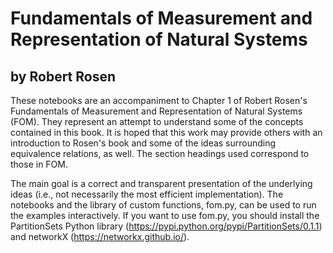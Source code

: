 # Fundamentals of Measurement and Representation of Natural Systems

## by Robert Rosen

These notebooks are an accompaniment to Chapter 1 of Robert Rosen's Fundamentals of Measurement and Representation of Natural Systems (FOM). They represent an attempt to understand some of the concepts contained in this book. It is hoped that this work may provide others with an introduction to Rosen's book and some of the ideas surrounding equivalence relations, as well. The section headings used correspond to those in FOM. 

The main goal is a correct and transparent presentation of the underlying ideas (i.e., not necessarily the most efficient implementation). The notebooks and the library of custom functions, fom.py, can be used to run the examples interactively. If you want to use fom.py, you should install the PartitionSets Python library (https://pypi.python.org/pypi/PartitionSets/0.1.1) and networkX (https://networkx.github.io/).
